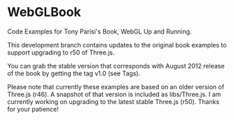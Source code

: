 WebGLBook
=========

Code Examples for Tony Parisi's Book, WebGL Up and Running.

This development branch contains updates to the original book examples to support upgrading to r50 of Three.js.

You can grab the stable version that corresponds with August 2012 release of the book by getting the tag v1.0 (see Tags).

Please note that currently these examples are based on an older version of Three.js (r46). A snapshot of that 
version is included as libs/Three.js. I am currently working on upgrading to the latest stable Three.js (r50). Thanks
for your patience!